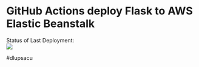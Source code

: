 # GitHub Actions deploy Flask to AWS Elastic Beanstalk




Status of Last Deployment:<br>
<img src="https://github.com/dinlupascu/pipeloot/workflows/zircon-exec-testing/badge.svg?branch=master"><br>


#dlupsacu
